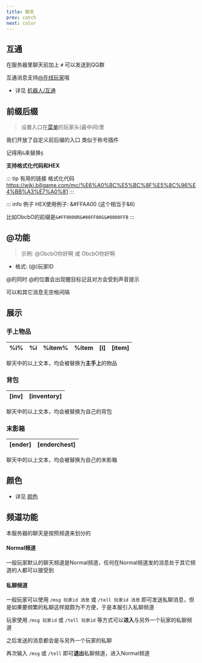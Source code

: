 ```yaml
---
title: 聊天
prev: catch
next: color
---
```


## 互通

在服务器里聊天前加上 `#` 可以发送到QQ群

互通消息支持[@在线玩家](#@功能)哦

- 详见 [机器人/互通](../robot/#互通)

## 前缀后缀

> 设置入口在[菜单](../command/#mik)的玩家头(最中间)里

我们开放了自定义前后缀的入口 类似于称号插件

记得用`&`来替换`§`

**支持格式化代码和HEX**

::: tip 有用的链接
格式化代码 https://wiki.biligame.com/mc/%E6%A0%BC%E5%BC%8F%E5%8C%96%E4%BB%A3%E7%A0%81
:::

::: info 例子
HEX使用例子: &#FFAA00 (这个相当于&6)

比如ObcbO的前缀是`&#FF0000R&#00FF00G&#0000FFB`
:::

## @功能

> 示例: @ObcbO你好啊 或 ObcbO你好啊

- 格式: (@)玩家ID

@的同时 @的位置会出现醒目标记且对方会受到声音提示

可以和其它消息无空格间隔

## 展示

### 手上物品

|%i%|%i|%item%|%item|[i]|[item]|
|---|---|---|---|---|---|

聊天中的以上文本，均会被替换为**主手上**的物品

### 背包

|[inv]|[inventory]|
|---|---|

聊天中的以上文本，均会被替换为自己的背包

### 末影箱

|[ender]|[enderchest]|
|---|---|

聊天中的以上文本，均会被替换为自己的末影箱

## 颜色

- 详见 [颜色](color)

## 频道功能

本服务器的聊天是按照频道来划分的

#### Normal频道

一般玩家默认的聊天频道是Normal频道，任何在Normal频道发的消息处于其它频道的人都可以接受到

#### 私聊频道

一般玩家可以使用 `/msg 玩家id 消息` 或 `/tell 玩家id 消息` 即可发送私聊消息，但是如果要频繁的私聊这样就颇为不方便，于是本服引入私聊频道

玩家使用 `/msg 玩家id` 或 `/tell 玩家id` 等方式可以**进入**与另外一个玩家的私聊频道

之后发送的消息都会是与另外一个玩家的私聊

再次输入 `/msg` 或 `/tell` 即可**退出**私聊频道，进入Normal频道
